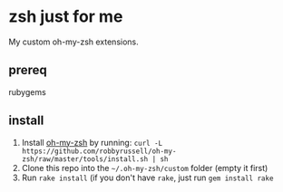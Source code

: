 zsh just for me
===============

My custom oh-my-zsh extensions.

prereq
------
rubygems

install
-------

1. Install [oh-my-zsh](https://github.com/robbyrussell/oh-my-zsh) by running:
   ````curl -L https://github.com/robbyrussell/oh-my-zsh/raw/master/tools/install.sh | sh````
2. Clone this repo into the `~/.oh-my-zsh/custom` folder (empty it first)
3. Run `rake install` (if you don't have `rake`, just run `gem install rake`
